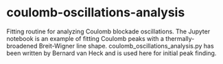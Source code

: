 # coulomb-oscillations-analysis
Fitting routine for analyzing Coulomb blockade oscillations.
The Jupyter notebook is an example of fitting Coulomb peaks with a thermally-broadened Breit-Wigner line shape.
coulomb_oscillations_analysis.py has been written by Bernard van Heck and is used here for initial peak finding.
